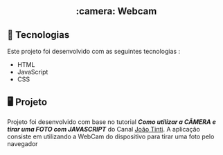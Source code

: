 <h2 align ="center">
  :camera: Webcam
</h2>

## 	:rocket: Tecnologias 

Este projeto foi desenvolvido com as seguintes tecnologias : 

- HTML
- JavaScript
- CSS

## :desktop_computer: Projeto

  Projeto foi desenvolvido com base no tutorial *__Como utilizar a CÂMERA e tirar uma FOTO com JAVASCRIPT__* do Canal [João Tinti](https://www.youtube.com/watch?v=CBWkMNo6px8). A aplicação consiste em utilizando a WebCam do dispositivo para tirar uma foto pelo navegador
